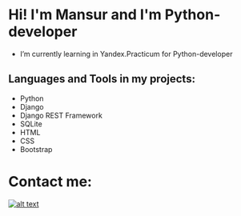 # Hi! I'm Mansur and I'm Python-developer

- I’m currently learning in Yandex.Practicum for Python-developer

## Languages and Tools in my projects: 
- Python
- Django
- Django REST Framework
- SQLite
- HTML
- CSS
- Bootstrap

# Contact me:
[![alt text](https://img.icons8.com/color/48/000000/telegram-app--v1.png)](https://t.me/mowb5st)
